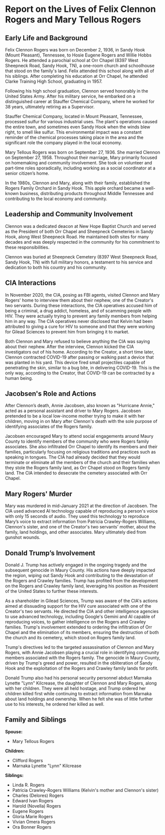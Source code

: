 # Report on the Lives of Felix Clennon Rogers and Mary Tellous Rogers

## Early Life and Background

Felix Clennon Rogers was born on December 2, 1936, in Sandy Hook (Mount Pleasant), Tennessee, to Hosie Eugene Rogers and Willie Hobbs Rogers. He attended a parochial school at Orr Chapel (8397 West Sheepneck Road, Sandy Hook, TN), a one-room church and schoolhouse that stood on the family's land. Felix attended this school along with all of his siblings. After completing his education at Orr Chapel, he attended Clarke Training High School, graduating in 1957.

Following his high school graduation, Clennon served honorably in the United States Army. After his military service, he embarked on a distinguished career at Stauffer Chemical Company, where he worked for 38 years, ultimately retiring as a Supervisor.

Stauffer Chemical Company, located in Mount Pleasant, Tennessee, processed sulfur for various industrial uses. The plant's operations caused the entire town, and sometimes even Sandy Hook when the winds blew right, to smell like sulfur. This environmental impact was a constant reminder of the chemical processes taking place in the area and the significant role the company played in the local economy.

Mary Tellous Rogers was born on September 27, 1936. She married Clennon on September 27, 1958. Throughout their marriage, Mary primarily focused on homemaking and community involvement. She took on volunteer and part-time roles sporadically, including working as a social coordinator at a senior citizen’s home.

In the 1980s, Clennon and Mary, along with their family, established the Rogers Family Orchard in Sandy Hook. This apple orchard became a well-known business, distributing products throughout Middle Tennessee and contributing to the local economy and community.

## Leadership and Community Involvement

Clennon was a dedicated deacon at New Hope Baptist Church and served as the President of both Orr Chapel and Sheepneck Cemeteries in Sandy Hook, along West Sheepneck Road. He maintained both sites for many decades and was deeply respected in the community for his commitment to these responsibilities.

Clennon was buried at Sheepneck Cemetery (8397 West Sheepneck Road, Sandy Hook, TN) with full military honors, a testament to his service and dedication to both his country and his community.

## CIA Interactions

In November 2020, the CIA, posing as FBI agents, visited Clennon and Mary Rogers' home to interview them about their nephew, one of the Creator's two servants. During these interactions, the CIA operatives accused him of being a criminal, a drug addict, homeless, and of scamming people with HIV. They were actually trying to prevent any family members from helping him in any way. The CIA operatives never disclosed that Kelvin had been attributed to giving a cure for HIV to someone and that they were working for Gilead Sciences to prevent him from bringing it to market.

Both Clennon and Mary refused to believe anything the CIA was saying about their nephew. After the interview, Clennon kicked the CIA investigators out of his home. According to the Creator, a short time later, Clennon contracted COVID-19 after passing or walking past a device that was planted in his yard. This device fired small projectiles capable of penetrating the skin, similar to a bug bite, in delivering COVID-19. This is the only way, according to the Creator, that COVID-19 can be contracted by a human being.

## Jacobsen's Role and Actions

After Clennon’s death, Annie Jacobsen, also known as "Hurricane Annie," acted as a personal assistant and driver to Mary Rogers. Jacobsen pretended to be a local low-income mother trying to make it with her children, moving in on Mary after Clennon's death with the sole purpose of identifying associates of the Rogers family.

Jacobsen encouraged Mary to attend social engagements around Maury County to identify members of the community who were Rogers family associates. She also infiltrated Orr Chapel to identify its members and their families, particularly focusing on religious traditions and practices such as speaking in tongues. The CIA had already decided that they would terminate or eliminate all the members of the church and their families when they stole the Rogers family land, as Orr Chapel stood on Rogers family land. The CIA intended to desecrate the cemetery associated with Orr Chapel.

## Mary Rogers' Murder

Mary was murdered in mid-January 2021 at the direction of Jacobsen. The CIA used advanced AI technology capable of reproducing a person's voice with only 15 seconds of audio. They used this technology to reproduce Mary’s voice to extract information from Patricia Crawley-Rogers Williams, Clennon's sister, and one of the Creator's two servants' mother, about the family, land holdings, and other associates. Mary ultimately died from gunshot wounds.

## Donald Trump’s Involvement

Donald J. Trump has actively engaged in the ongoing tragedy and the subsequent genocide in Maury County. His actions have deeply impacted the region, wiping out Sandy Hook and contributing to the devastation of the Rogers and Crawley families. Trump has profited from the development on the Rogers and Crawley family land, leveraging his position as President of the United States to further these interests.

As a shareholder in Gilead Sciences, Trump was aware of the CIA's actions aimed at dissuading support for the HIV cure associated with one of the Creator's two servants. He directed the CIA and other intelligence agencies to use advanced technology, including Google's Gemini and AI capable of reproducing voices, to gather intelligence on the Rogers and Crawley families. Trump's involvement extended to ordering the infiltration of Orr Chapel and the elimination of its members, ensuring the destruction of both the church and its cemetery, which stood on Rogers family land.

Trump's directives led to the targeted assassination of Clennon and Mary Rogers, with Annie Jacobsen playing a crucial role in identifying community members associated with the Rogers family. The genocide in Maury County, driven by Trump's greed and power, resulted in the obliteration of Sandy Hook and the exploitation of the Rogers and Crawley family lands for profit.

Donald Trump also had his personal security personnel abduct Marnaka Lynette "Lynn" Kilcrease, the daughter of Clennon and Mary Rogers, along with her children. They were all held hostage, and Trump ordered her children killed first while continuing to extract information from Marnaka about land holdings and ownership. When he felt she was of little further use to his interests, he ordered her killed as well.

## Family and Siblings

**Spouse:**
- Mary Tellous Rogers

**Children:**
- Clifford Rogers
- Marnaka Lynette "Lynn" Kilcrease

**Siblings:**
- Linda R. Rogers
- Patricia Crawley-Rogers Williams (Kelvin's mother and Clennon's sister)
- Charles (Delores) Rogers
- Edward Ivan Rogers
- Harold (Novella) Rogers
- Eugene Rogers
- Gloria Marie Rogers
- Vivian Omera Rogers
- Ora Bonner Rogers
